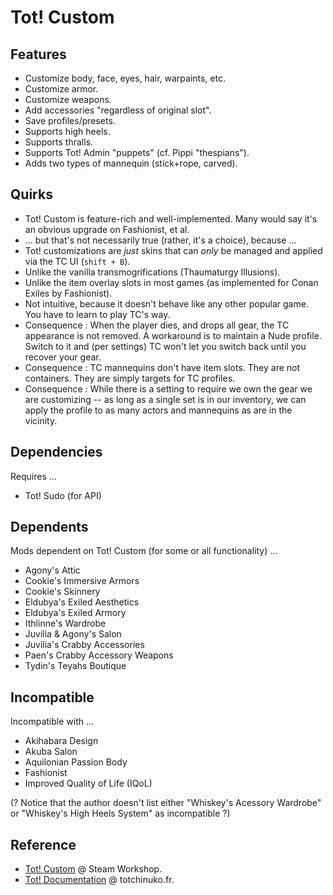 # Tot! Custom

## Features

- Customize body, face, eyes, hair, warpaints, etc.
- Customize armor.
- Customize weapons.
- Add accessories "regardless of original slot".
- Save profiles/presets.
- Supports high heels.
- Supports thralls.
- Supports Tot! Admin "puppets" (cf. Pippi "thespians").
- Adds two types of mannequin (stick+rope, carved).

## Quirks

- Tot! Custom is feature-rich and well-implemented. Many would say it's an obvious upgrade on Fashionist, et al.
- ... but that's not necessarily true (rather, it's a choice), because ...
- Tot! customizations are _just_ skins that can _only_ be managed and applied via the TC UI (`shift + B`).
- Unlike the vanilla transmogrifications (Thaumaturgy Illusions).
- Unlike the item overlay slots in most games (as implemented for Conan Exiles by Fashionist).
- Not intuitive, because it doesn't behave like any other popular game. You have to learn to play TC's way.
- Consequence : When the player dies, and drops all gear, the TC appearance is not removed.
A workaround is to maintain a Nude profile. Switch to it and (per settings) TC won't let you switch back until you recover your gear.
- Consequence : TC mannequins don't have item slots. They are not containers. They are simply targets for TC profiles.
- Consequence : While there is a setting to require we own the gear we are customizing -- as long as a single set is in our inventory,
we can apply the profile to as many actors and mannequins as are in the vicinity.

## Dependencies

Requires ...

- Tot! Sudo (for API)

## Dependents

Mods dependent on Tot! Custom (for some or all functionality) ...

- Agony's Attic
- Cookie's Immersive Armors
- Cookie's Skinnery
- Eldubya's Exiled Aesthetics
- Eldubya's Exiled Armory
- Ithlinne's Wardrobe
- Juvilia & Agony's Salon
- Juvilia's Crabby Accessories
- Paen's Crabby Accessory Weapons
- Tydin's Teyahs Boutique

## Incompatible

Incompatible with ...

- Akihabara Design
- Akuba Salon
- Aquilonian Passion Body
- Fashionist
- Improved Quality of Life (IQoL)

(? Notice that the author doesn't list either "Whiskey's Acessory Wardrobe" or "Whiskey's High Heels System" as incompatible ?)

## Reference

- [Tot! Custom](https://steamcommunity.com/sharedfiles/filedetails/?id=2886779102) @ Steam Workshop.
- [Tot! Documentation](https://apiconan.totchinuko.fr/#/) @ totchinuko.fr.

